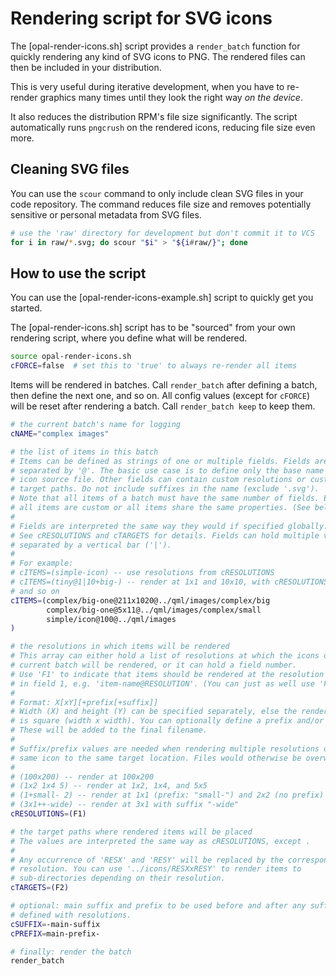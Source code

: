 # Rendering script for SVG icons

The [opal-render-icons.sh] script provides a `render_batch` function for quickly
rendering any kind of SVG icons to PNG. The rendered files can then be included
in your distribution.

This is very useful during iterative development, when you have to re-render
graphics many times until they look the right way *on the device*.

It also reduces the distribution RPM's file size significantly. The script
automatically runs `pngcrush` on the rendered icons, reducing file size even
more.

## Cleaning SVG files

You can use the `scour` command to only include clean SVG files in your code
repository. The command reduces file size and removes potentially sensitive or
personal metadata from SVG files.

```bash
# use the 'raw' directory for development but don't commit it to VCS
for i in raw/*.svg; do scour "$i" > "${i#raw/}"; done
```

## How to use the script

You can use the [opal-render-icons-example.sh] script to quickly get you
started.

The [opal-render-icons.sh] script has to be "sourced" from your own rendering
script, where you define what will be rendered.

```bash
source opal-render-icons.sh
cFORCE=false  # set this to 'true' to always re-render all items
```

Items will be rendered in batches. Call `render_batch` after defining a batch,
then define the next one, and so on. All config values (except for `cFORCE`)
will be reset after rendering a batch. Call `render_batch keep` to keep them.

```bash
# the current batch's name for logging
cNAME="complex images"

# the list of items in this batch
# Items can be defined as strings of one or multiple fields. Fields are
# separated by '@'. The basic use case is to define only the base name of an
# icon source file. Other fields can contain custom resolutions or custom
# target paths. Do not include suffixes in the name (exclude '.svg').
# Note that all items of a batch must have the same number of fields. Either
# all items are custom or all items share the same properties. (See below.)
#
# Fields are interpreted the same way they would if specified globally.
# See cRESOLUTIONS and cTARGETS for details. Fields can hold multiple values
# separated by a vertical bar ('|').
#
# For example:
# cITEMS=(simple-icon) -- use resolutions from cRESOLUTIONS
# cITEMS=(tiny@1|10+big-) -- render at 1x1 and 10x10, with cRESOLUTIONS=(F1)
# and so on
cITEMS=(complex/big-one@211x1020@../qml/images/complex/big
        complex/big-one@5x11@../qml/images/complex/small
        simple/icon@100@../qml/images
)

# the resolutions in which items will be rendered
# This array can either hold a list of resolutions at which the icons of the
# current batch will be rendered, or it can hold a field number.
# Use 'F1' to indicate that items should be rendered at the resolution specified
# in field 1, e.g. 'item-name@RESOLUTION'. (You can just as well use 'F2'...)
#
# Format: X[xY][+prefix[+suffix]]
# Width (X) and height (Y) can be specified separately, else the rendered image
# is square (width x width). You can optionally define a prefix and/or a suffix.
# These will be added to the final filename.
#
# Suffix/prefix values are needed when rendering multiple resolutions of the
# same icon to the same target location. Files would otherwise be overwritten.
#
# (100x200) -- render at 100x200
# (1x2 1x4 5) -- render at 1x2, 1x4, and 5x5
# (1+small- 2) -- render at 1x1 (prefix: "small-") and 2x2 (no prefix)
# (3x1++-wide) -- render at 3x1 with suffix "-wide"
cRESOLUTIONS=(F1)

# the target paths where rendered items will be placed
# The values are interpreted the same way as cRESOLUTIONS, except .
#
# Any occurrence of 'RESX' and 'RESY' will be replaced by the corresponding
# resolution. You can use '../icons/RESXxRESY' to render items to
# sub-directories depending on their resolution.
cTARGETS=(F2)

# optional: main suffix and prefix to be used before and after any suffix
# defined with resolutions.
cSUFFIX=-main-suffix
cPREFIX=main-prefix-

# finally: render the batch
render_batch
```

